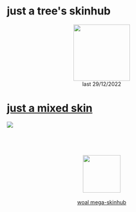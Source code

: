 # just a tree's skinhub
<p align="center">
<a href="https://youtube.com/@definitelynottree">
  <img src="https://i.imgur.com/M8kC3q2.png"  
       width="150"
       height="150"></a>
<br>
last 29/12/2022
</p>

# [just a mixed skin](https://github.com/rudj-skinhub/woal/raw/tyfh/tree/just%20a%20mixed%20skin.osk)
[![](https://i.imgur.com/rJtHG5f.jpeg)](https://github.com/rudj-skinhub/woal/raw/tyfh/tree/just%20a%20mixed%20skin.osk)

#
<p align="center">
  <br></br>
  <a href="https://youtube.com/@definitelynottree">
  <img src="https://i.imgur.com/YWbDUUy.png"  
       width="100" 
       height="100"></a>
  <br></br>
  <a href="README.md">woal mega-skinhub</a>
 </p>
